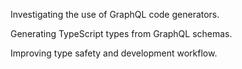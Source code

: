 Investigating the use of GraphQL code generators.

Generating TypeScript types from GraphQL schemas.

Improving type safety and development workflow.